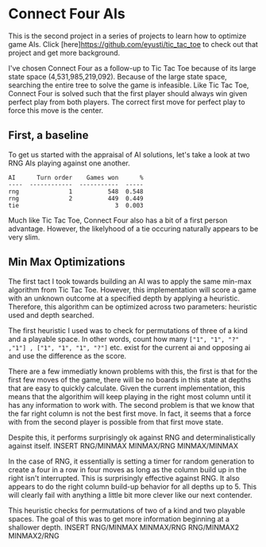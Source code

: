 # Connect Four AIs
This is the second project in a series of projects to learn how to optimize game AIs. Click [here]https://github.com/eyusti/tic_tac_toe to check out that project and get more background.

I've chosen Connect Four as a follow-up to Tic Tac Toe because of its large state space (4,531,985,219,092). Because of the large state space, searching the entire tree to solve the game is infeasible. Like Tic Tac Toe, Connect Four is solved such that the first player should always win given perfect play from both players. The correct first move for perfect play to force this move is the center.

## First, a baseline
To get us started with the appraisal of AI solutions, let's take a look at two RNG AIs playing against one another.
```
AI      Turn order    Games won      %
----  ------------  -----------  -----
rng              1          548  0.548
rng              2          449  0.449
tie                           3  0.003
```
Much like Tic Tac Toe, Connect Four also has a bit of a first person advantage. However, the likelyhood of a tie occuring naturally appears to be very slim.

## Min Max Optimizations
The first tact I took towards building an AI was to apply the same min-max algorithm from Tic Tac Toe. However, this implementation will score a game with an unknown outcome at a specified depth by applying a heuristic. Therefore, this algorithm can be optimized across two parameters: heuristic used and depth searched.

The first heuristic I used was to check for permutations of three of a kind and a playable space. In other words, count how many `["1", "1", "?" ,"1"] , ["1", "1", "1", "?"]` etc. exist for the current ai and opposing ai and use the difference as the score.

There are a few immediatly known problems with this, the first is that for the first few moves of the game, there will be no boards in this state at depths that are easy to quickly calculate. Given the current implementation, this means that the algorithim will keep playing in the right most column until it has any information to work with. The second problem is that we know that the far right column is not the best first move. In fact, it seems that a force with from the second player is possible from that first move state.

Despite this, it performs surprisingly ok against RNG and determinalistically against itself.
INSERT RNG/MINMAX MINMAX/RNG MINMAX/MINMAX

In the case of RNG, it essentially is setting a timer for random generation to create a four in a row in four moves as long as the column build up in the right isn't interrupted. This is surprisingly effective against RNG. It also appears to do the right column build-up behavior for all depths up to 5. This will clearly fail with anything a little bit more clever like our next contender.

This heuristic checks for permutations of two of a kind and two playable spaces. The goal of this was to get more information beginning at a shallower depth.
INSERT RNG/MINMAX MINMAX/RNG RNG/MINMAX2 MINMAX2/RNG 

